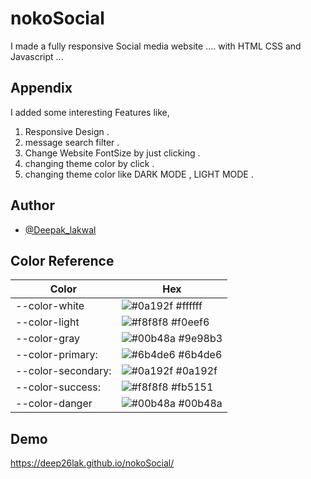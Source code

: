 
# nokoSocial 

I made a fully responsive Social media website ....
with HTML CSS and Javascript ...



## Appendix

I added some interesting Features like,

1. Responsive Design .
2. message search filter .
3. Change Website FontSize by just clicking .
4. changing theme color by click .
5. changing theme color like DARK MODE , LIGHT MODE .




## Author

- [@Deepak_lakwal](https://github.com/Deep26lak)

## Color Reference

| Color             | Hex                                                                |
| ----------------- | ------------------------------------------------------------------ |
--color-white | ![#0a192f](https://via.placeholder.com/10/ffffff?text=+) #ffffff |
| --color-light |![#f8f8f8](https://via.placeholder.com/10/f0eef6?text=+) #f0eef6 |
| --color-gray |![#00b48a](https://via.placeholder.com/10/9e98b3text=+) #9e98b3 |
| --color-primary:|![#6b4de6](https://via.placeholder.com/10/6b4de6?text=+) #6b4de6 |
| --color-secondary:| ![#0a192f](https://via.placeholder.com/10/0a192f?text=+) #0a192f |
| --color-success:| ![#f8f8f8](https://via.placeholder.com/10/fb5151?text=+) #fb5151 |
| --color-danger|![#00b48a](https://via.placeholder.com/10/00b48a?text=+) #00b48a |

## Demo

https://deep26lak.github.io/nokoSocial/

